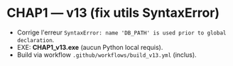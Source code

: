 # CHAP1 — v13 (fix utils SyntaxError)

- Corrige l'erreur `SyntaxError: name 'DB_PATH' is used prior to global declaration`.
- EXE: **CHAP1_v13.exe** (aucun Python local requis).
- Build via workflow `.github/workflows/build_v13.yml` (inclus).
